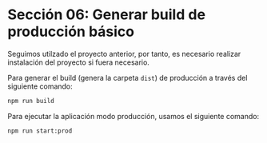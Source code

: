 # Sección 06: Generar build de producción básico

Seguimos utilzado el proyecto anterior, por tanto, es necesario realizar instalación del proyecto si fuera necesario.

Para generar el build (genera la carpeta `dist`) de producción a través del siguiente comando:

```bash
npm run build
```

Para ejecutar la aplicación modo producción, usamos el siguiente comando:

```bash
npm run start:prod
```
